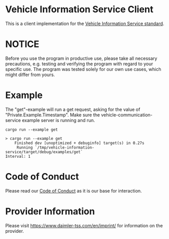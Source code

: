 # Vehicle Information Service Client

This is a client implementation for the [Vehicle Information Service standard](https://w3c.github.io/automotive/vehicle_data/vehicle_information_service.html).

# NOTICE

Before you use the program in productive use, please take all necessary precautions,
e.g. testing and verifying the program with regard to your specific use.
The program was tested solely for our own use cases, which might differ from yours.

# Example
The "get"-example will run a get request, asking for the value of "Private.Example.Timestamp".
Make sure the vehicle-communication-service example server is running and run.
```
cargo run --example get

> cargo run --example get
    Finished dev [unoptimized + debuginfo] target(s) in 0.27s
     Running `/tmp/vehicle-information-service/target/debug/examples/get`
Interval: 1
```

# Code of Conduct

Please read our [Code of Conduct](https://github.com/Daimler/daimler-foss/blob/master/CODE_OF_CONDUCT.md) as it is our base for interaction.

# Provider Information

Please visit <https://www.daimler-tss.com/en/imprint/> for information on the provider.